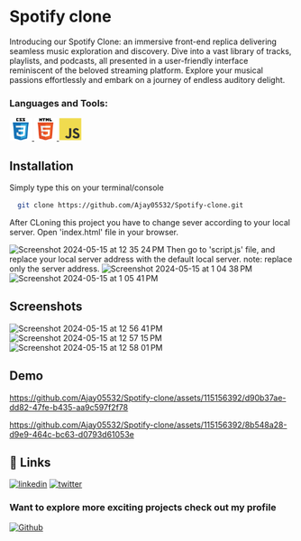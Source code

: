# Spotify clone

Introducing our Spotify Clone: an immersive front-end replica delivering seamless music exploration and discovery. Dive into a vast library of tracks, playlists, and podcasts, all presented in a user-friendly interface reminiscent of the beloved streaming platform. Explore your musical passions effortlessly and embark on a journey of endless auditory delight.
<h3 align="left">Languages and Tools:</h3>

<p align="left">  <a href="https://www.w3schools.com/css/" target="_blank" rel="noreferrer"> <img src="https://raw.githubusercontent.com/devicons/devicon/master/icons/css3/css3-original-wordmark.svg" alt="css3" width="40" height="40"/> </a> 
  <a href="https://www.w3.org/html/" target="_blank" rel="noreferrer"> <img src="https://raw.githubusercontent.com/devicons/devicon/master/icons/html5/html5-original-wordmark.svg" alt="html5" width="40" height="40"/> </a> 
  <a href="https://developer.mozilla.org/en-US/docs/Web/JavaScript" target="_blank" rel="noreferrer"> <img src="https://raw.githubusercontent.com/devicons/devicon/master/icons/javascript/javascript-original.svg" alt="javascript" width="40" height="40"/> </a>
</p>

## Installation

Simply type this on your terminal/console

```bash
  git clone https://github.com/Ajay05532/Spotify-clone.git
```
After CLoning this project you have to change sever according to your local server.
Open 'index.html' file in your browser.

<img width="221" alt="Screenshot 2024-05-15 at 12 35 24 PM" src="https://github.com/Ajay05532/Spotify-clone/assets/115156392/16401367-2641-46bc-98b1-b2796d2b4cc7">
Then go to 'script.js' file, and replace your local server address with the default local server.
note: replace only the server address.

<img width="234" alt="Screenshot 2024-05-15 at 1 04 38 PM" src="https://github.com/Ajay05532/Spotify-clone/assets/115156392/9342b989-d932-42b0-b74e-fad08709f2d5">
<img width="360" alt="Screenshot 2024-05-15 at 1 05 41 PM" src="https://github.com/Ajay05532/Spotify-clone/assets/115156392/8b4636a2-810a-42f7-b17b-f6b6a95e2701">


## Screenshots
<img width="200" alt="Screenshot 2024-05-15 at 12 56 41 PM" src="https://github.com/Ajay05532/Spotify-clone/assets/115156392/0e87e855-adce-4307-856b-e4278d9e6942">
<img width="200" alt="Screenshot 2024-05-15 at 12 57 15 PM" src="https://github.com/Ajay05532/Spotify-clone/assets/115156392/524eda43-d4e8-424a-b12c-7b06a80318ad">
<img width="600" alt="Screenshot 2024-05-15 at 12 58 01 PM" src="https://github.com/Ajay05532/Spotify-clone/assets/115156392/1769f960-ed82-4123-8c9c-699eb6e685c4">



## Demo


https://github.com/Ajay05532/Spotify-clone/assets/115156392/d90b37ae-dd82-47fe-b435-aa9c597f2f78



https://github.com/Ajay05532/Spotify-clone/assets/115156392/8b548a28-d9e9-464c-bc63-d0793d61053e



## 🔗 Links
[![linkedin](https://img.shields.io/badge/linkedin-0A66C2?style=for-the-badge&logo=linkedin&logoColor=white)](https://www.linkedin.com/in/ajay-singh-as/)
[![twitter](https://img.shields.io/badge/twitter-1DA1F2?style=for-the-badge&logo=twitter&logoColor=white)](https://twitter.com/AjaySin04609312)

### Want to explore more exciting projects check out my profile

[![Github](https://img.shields.io/badge/my_github-000?style=for-the-badge&logo=ko-fi&logoColor=white)](https://github.com/Ajay05532)
